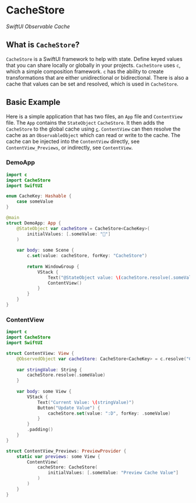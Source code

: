 # CacheStore

*SwiftUI Observable Cache*

## What is `CacheStore`?

`CacheStore` is a SwiftUI framework to help with state. Define keyed values that you can share locally or globally in your projects. `CacheStore` uses `c`, which a simple composition framework. `c` has the ability to create transformations that are either unidirectional or bidirectional. There is also a cache that values can be set and resolved, which is used in `CacheStore`.

## Basic Example

Here is a simple application that has two files, an `App` file and `ContentView` file. The `App` contains the `StateObject` `CacheStore`. It then adds the `CacheStore` to the global cache using [`c`](https://github.com/0xOpenBytes/c). `ContentView` can then resolve the cache as an `ObservableObject` which can read or write to the cache. The cache can be injected into the `ContentView` directly, see `ContentView_Previews`, or indirectly, see `ContentView`.

### DemoApp
```swift
import c
import CacheStore
import SwiftUI

enum CacheKey: Hashable {
    case someValue
}

@main
struct DemoApp: App {
    @StateObject var cacheStore = CacheStore<CacheKey>(
        initialValues: [.someValue: "🥳"]
    )
    
    var body: some Scene {
        c.set(value: cacheStore, forKey: "CacheStore")
        
        return WindowGroup {
            VStack {
                Text("@StateObject value: \(cacheStore.resolve(.someValue) as String)")
                ContentView()
            }
        }
    }
}

```

### ContentView

```swift
import c
import CacheStore
import SwiftUI

struct ContentView: View {
    @ObservedObject var cacheStore: CacheStore<CacheKey> = c.resolve("CacheStore")
    
    var stringValue: String {
        cacheStore.resolve(.someValue)
    }
    
    var body: some View {
        VStack {
            Text("Current Value: \(stringValue)")
            Button("Update Value") {
                cacheStore.set(value: ":D", forKey: .someValue)
            }
        }
        .padding()
    }
}

struct ContentView_Previews: PreviewProvider {
    static var previews: some View {
        ContentView(
            cacheStore: CacheStore(
                initialValues: [.someValue: "Preview Cache Value"]
            )
        )
    }
}

```
